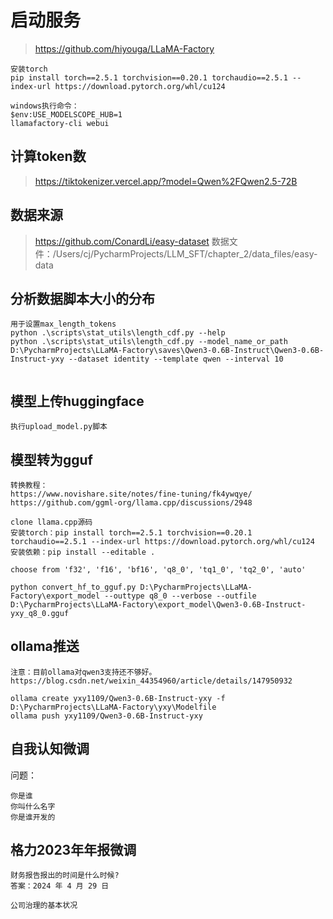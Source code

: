# 启动服务

> https://github.com/hiyouga/LLaMA-Factory

```
安装torch
pip install torch==2.5.1 torchvision==0.20.1 torchaudio==2.5.1 --index-url https://download.pytorch.org/whl/cu124

windows执行命令：
$env:USE_MODELSCOPE_HUB=1
llamafactory-cli webui
```

## 计算token数

> https://tiktokenizer.vercel.app/?model=Qwen%2FQwen2.5-72B

## 数据来源

> https://github.com/ConardLi/easy-dataset
> 数据文件：/Users/cj/PycharmProjects/LLM_SFT/chapter_2/data_files/easy-data

## 分析数据脚本大小的分布

```
用于设置max_length_tokens
python .\scripts\stat_utils\length_cdf.py --help
python .\scripts\stat_utils\length_cdf.py --model_name_or_path D:\PycharmProjects\LLaMA-Factory\saves\Qwen3-0.6B-Instruct\Qwen3-0.6B-Instruct-yxy --dataset identity --template qwen --interval 10
    
```

## 模型上传huggingface

```
执行upload_model.py脚本
```

## 模型转为gguf

```
转换教程：
https://www.novishare.site/notes/fine-tuning/fk4ywqye/
https://github.com/ggml-org/llama.cpp/discussions/2948

clone llama.cpp源码
安装torch：pip install torch==2.5.1 torchvision==0.20.1 torchaudio==2.5.1 --index-url https://download.pytorch.org/whl/cu124
安装依赖：pip install --editable .

choose from 'f32', 'f16', 'bf16', 'q8_0', 'tq1_0', 'tq2_0', 'auto'

python convert_hf_to_gguf.py D:\PycharmProjects\LLaMA-Factory\export_model --outtype q8_0 --verbose --outfile D:\PycharmProjects\LLaMA-Factory\export_model\Qwen3-0.6B-Instruct-yxy_q8_0.gguf
```

## ollama推送

```
注意：目前ollama对qwen3支持还不够好。https://blog.csdn.net/weixin_44354960/article/details/147950932

ollama create yxy1109/Qwen3-0.6B-Instruct-yxy -f D:\PycharmProjects\LLaMA-Factory\yxy\Modelfile
ollama push yxy1109/Qwen3-0.6B-Instruct-yxy
```

## 自我认知微调

问题：

```
你是谁
你叫什么名字
你是谁开发的
```

## 格力2023年年报微调

```
财务报告报出的时间是什么时候? 
答案：2024 年 4 月 29 日

公司治理的基本状况

```
